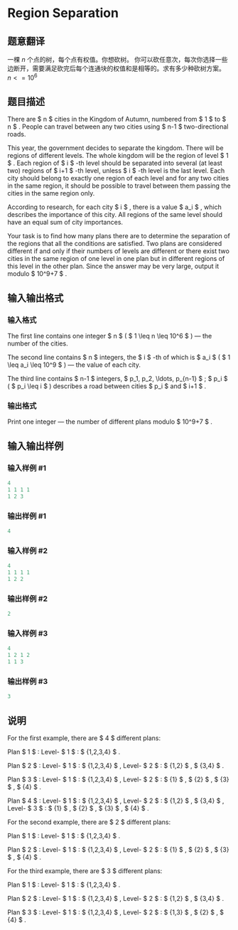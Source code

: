 # Region Separation

## 题意翻译

一棵 $n$ 个点的树，每个点有权值。你想砍树。 你可以砍任意次，每次你选择一些边断开，需要满足砍完后每个连通块的权值和是相等的。求有多少种砍树方案。 $n<= 10^6$

## 题目描述

There are $ n $ cities in the Kingdom of Autumn, numbered from $ 1 $ to $ n $ . People can travel between any two cities using $ n-1 $ two-directional roads.

This year, the government decides to separate the kingdom. There will be regions of different levels. The whole kingdom will be the region of level $ 1 $ . Each region of $ i $ -th level should be separated into several (at least two) regions of $ i+1 $ -th level, unless $ i $ -th level is the last level. Each city should belong to exactly one region of each level and for any two cities in the same region, it should be possible to travel between them passing the cities in the same region only.

According to research, for each city $ i $ , there is a value $ a_i $ , which describes the importance of this city. All regions of the same level should have an equal sum of city importances.

Your task is to find how many plans there are to determine the separation of the regions that all the conditions are satisfied. Two plans are considered different if and only if their numbers of levels are different or there exist two cities in the same region of one level in one plan but in different regions of this level in the other plan. Since the answer may be very large, output it modulo $ 10^9+7 $ .

## 输入输出格式

### 输入格式

The first line contains one integer $ n $ ( $ 1 \leq n \leq 10^6 $ ) — the number of the cities.

The second line contains $ n $ integers, the $ i $ -th of which is $ a_i $ ( $ 1 \leq a_i \leq 10^9 $ ) — the value of each city.

The third line contains $ n-1 $ integers, $ p_1, p_2, \ldots, p_{n-1} $ ; $ p_i $ ( $ p_i \leq i $ ) describes a road between cities $ p_i $ and $ i+1 $ .

### 输出格式

Print one integer — the number of different plans modulo $ 10^9+7 $ .

## 输入输出样例

### 输入样例 #1

```cpp
4
1 1 1 1
1 2 3

```
### 输出样例 #1

```cpp
4
```


### 输入样例 #2

```cpp
4
1 1 1 1
1 2 2

```
### 输出样例 #2

```cpp
2
```


### 输入样例 #3

```cpp
4
1 2 1 2
1 1 3

```
### 输出样例 #3

```cpp
3
```


## 说明

For the first example, there are $ 4 $ different plans:

Plan $ 1 $ : Level- $ 1 $ : $ \{1,2,3,4\} $ .

Plan $ 2 $ : Level- $ 1 $ : $ \{1,2,3,4\} $ , Level- $ 2 $ : $ \{1,2\} $ , $ \{3,4\} $ .

Plan $ 3 $ : Level- $ 1 $ : $ \{1,2,3,4\} $ , Level- $ 2 $ : $ \{1\} $ , $ \{2\} $ , $ \{3\} $ , $ \{4\} $ .

Plan $ 4 $ : Level- $ 1 $ : $ \{1,2,3,4\} $ , Level- $ 2 $ : $ \{1,2\} $ , $ \{3,4\} $ , Level- $ 3 $ : $ \{1\} $ , $ \{2\} $ , $ \{3\} $ , $ \{4\} $ .

For the second example, there are $ 2 $ different plans:

Plan $ 1 $ : Level- $ 1 $ : $ \{1,2,3,4\} $ .

Plan $ 2 $ : Level- $ 1 $ : $ \{1,2,3,4\} $ , Level- $ 2 $ : $ \{1\} $ , $ \{2\} $ , $ \{3\} $ , $ \{4\} $ .

For the third example, there are $ 3 $ different plans:

Plan $ 1 $ : Level- $ 1 $ : $ \{1,2,3,4\} $ .

Plan $ 2 $ : Level- $ 1 $ : $ \{1,2,3,4\} $ , Level- $ 2 $ : $ \{1,2\} $ , $ \{3,4\} $ .

Plan $ 3 $ : Level- $ 1 $ : $ \{1,2,3,4\} $ , Level- $ 2 $ : $ \{1,3\} $ , $ \{2\} $ , $ \{4\} $ .

